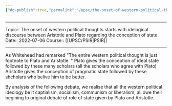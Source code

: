 ```yaml
---
{"dg-publish":true,"permalink":"/upsc/the-onset-of-western-political-thoughts-starts-with-idelogical-discourse-between-aristotle-and-plato-regarding-the-conception-of-state/","dgHomeLink":true,"dgPassFrontmatter":false}
---
```


----
Topic:: The onset of western political thoughts starts with idelogical discourse between Aristotle and Plato regarding the conception of state
Date:: 2022-07-06
Course:: [[UPSC/PSIR|PSIR]] 

----

As Whitehead had remarked "The entire western political thought is just footnote to Plato and Aristotle. "
Plato gives the conception of ideal state followed by these many scholars (all the scholars who agree with Plato)
Aristotle gives the conception of pragmatic state followed by these shcholars who belive him to be better. 


By analysis of the following debate, we realise that all the western political ideology be it captialism, socialism, communism or liberalism, all owe their begining to original debate of role of state given by Plato and Aristotle. 